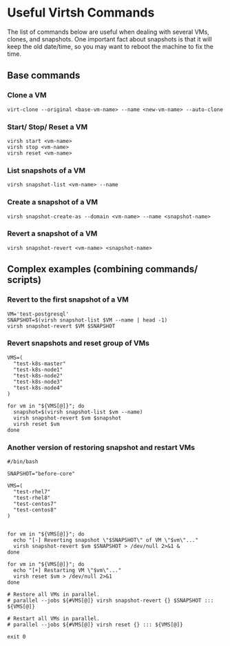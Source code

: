 # Useful Virtsh Commands

The list of commands below are useful when dealing with several VMs, clones, and snapshots. One important fact about snapshots is that it will keep the old date/time, so you may want to reboot the machine to fix the time.


## Base commands


### Clone a VM

```
virt-clone --original <base-vm-name> --name <new-vm-name> --auto-clone
```

### Start/ Stop/ Reset a VM

```
virsh start <vm-name>
virsh stop <vm-name>
virsh reset <vm-name>

```

### List snapshots of a VM

```
virsh snapshot-list <vm-name> --name
```

### Create a snapshot of a VM

```
virsh snapshot-create-as --domain <vm-name> --name <snapshot-name>
```

### Revert a snapshot of a VM


```
virsh snapshot-revert <vm-name> <snapshot-name>
```

## Complex examples (combining commands/ scripts)

### Revert to the first snapshot of a VM

```
VM='test-postgresql'
SNAPSHOT=$(virsh snapshot-list $VM --name | head -1)
virsh snapshot-revert $VM $SNAPSHOT

```

### Revert snapshots and reset group of VMs

```
VMS=(
  "test-k8s-master"
  "test-k8s-node1"
  "test-k8s-node2"
  "test-k8s-node3"
  "test-k8s-node4"
)

for vm in "${VMS[@]}"; do
  snapshot=$(virsh snapshot-list $vm --name)
  virsh snapshot-revert $vm $snapshot
  virsh reset $vm
done
```

### Another version of restoring snapshot and restart VMs

```
#/bin/bash

SNAPSHOT="before-core"

VMS=(
  "test-rhel7" 
  "test-rhel8" 
  "test-centos7" 
  "test-centos8"
)


for vm in "${VMS[@]}"; do
  echo "[-] Reverting snapshot \"$SNAPSHOT\" of VM \"$vm\"..."
  virsh snapshot-revert $vm $SNAPSHOT > /dev/null 2>&1 &
done

for vm in "${VMS[@]}"; do
  echo "[+] Restarting VM \"$vm\"..."
  virsh reset $vm > /dev/null 2>&1
done

# Restore all VMs in parallel.
# parallel --jobs ${#VMS[@]} virsh snapshot-revert {} $SNAPSHOT ::: ${VMS[@]}

# Restart all VMs in parallel.
# parallel --jobs ${#VMS[@]} virsh reset {} ::: ${VMS[@]}

exit 0
```
